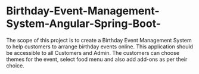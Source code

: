 # Birthday-Event-Management-System-Angular-Spring-Boot-
The scope of this project is to create a Birthday Event Management System to help customers to arrange birthday events online. This application should be accessible to all Customers and Admin. The customers can choose themes for the event, select food menu and also add add-ons as per their choice.
